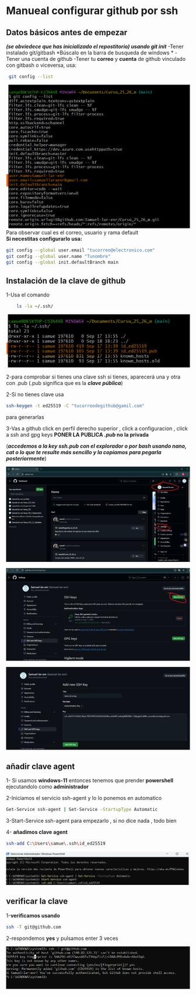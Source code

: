 # Manueal configurar github por ssh

## Datos básicos antes de empezar
***(se obviedece que has inicializado el repostitorio) usando git init***
-Tener instalado git/gitbash 
  *Búscalo en la barra de busqueda de windows *
-Tener una cuenta de github
-Tener tu **correo** y **cuenta** de github vinculado con gitbash o viceversa, usa:
```bash
 git config --list
```
![gitconfig](/img/imagen%20git%20config.png)
Para observar cual es el correo, usuario y rama default  
**Si necestitas configurarlo usa:**
```bash
git config --global user.email "tucorreo@electronico.com"
git config --global user.name "Tunombre"
git config --global init.defaultBranch main
```

## Instalación de la clave de github

1-Usa el comando 
```bash 
    ls -la ~/.ssh/
```
![ls de .shh](/img/imagen%20carpeta%20.ssh.png)

2-para comprobar si tienes una clave ssh si tienes, aparecerá una y otra con .pub (.pub significa que es la ***clave pública***)

2-Si no tienes clave usa 
```bash 
ssh-keygen -t ed25519 -C "tucorreodegithub@gamil.com"
``` 
para generarlas

3-Vas a github click en perfil derecho superior , click a configuracion , click a ssh and gpg keys **PONER LA PUBLICA *.pub* no la privada**

(***accedemos a la key ssh.pub con el explorador o por bash usando nano, cat o lo que te resulte más sencillo y la copiamos para pegarla posteriormente***)

![perfil de github](/img/foto%20the%20github.png)

![imagen menu key](/img/imagen%20key%20ssh1.png)

![imagen menu key 2](/img/imagen%20key%20ssh2.png)



## añadir clave agent

1- Si usamos **windows-11** entonces tenemos que prender **powershell** ejecutandolo como **administrador**

2-Iniciamos el servicio ssh-agent y lo lo ponemos en automatico

```bash
Get-Service ssh-agent | Set-Service -StartupType Automatic 
```

3-Start-Service ssh-agent para empezarlo , si no dice nada , todo bien

4- **añadimos clave agent**
```bash 
ssh-add C:\Users\samue\.ssh\id_ed25519
```

![imagen menu key 2](/img/imagenpowershell1.png)


## verificar la clave

1-**verificamos usando** 
```bash 
ssh -T git@github.com
``` 

2-respondemos **yes** y pulsamos enter 3 veces

![imagen menu key 2](/img/imagenpowershell2.png)